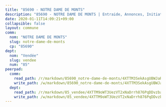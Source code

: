 ```yaml
---
title: "85690 - NOTRE DAME DE MONTS"
description: "85690 - NOTRE DAME DE MONTS | Entraide, Annonces, Initiatives"
date: 2020-01-11T14:09:21+09:00
collapsible: false
layout: commune
comm:
  nom: "NOTRE DAME DE MONTS"
  slug: notre-dame-de-monts
  cp: "85690"
dept:
  nom: "Vendée"
  slug: vendee
  num: "85"
peerpad:
  comm:
    read_path: /r/markdown/85690_notre-dame-de-monts/4XTTM3SekAsgUBWJaRkMgCEzJG4b3rm3Q3oTzzSKzjPhJFcUP
    write_path: /w/markdown/85690_notre-dame-de-monts/4XTTM3SekAsgUBWJaRkMgCEzJG4b3rm3Q3oTzzSKzjPhJFcUP-K3TgV31pbr31fGQgeeLaS68QCwM98descx9LdACXYJkQNXS34vm6y23MD2MN37M2YqMy8T1HGVcMpuR443mKeFeQtyFpUgr2GTgJU3hExDTu9o17PEyfs2nAFAkm9GdKNPUVMuDR
  dept:
    read_path: /r/markdown/85_vendee/4XTTM9oWT3UezVT2xNaDrrh876PqDDvzbaovSPP6P6ha63Ezk
    write_path: /w/markdown/85_vendee/4XTTM9oWT3UezVT2xNaDrrh876PqDDvzbaovSPP6P6ha63Ezk-K3TgTz4T2Ao5CxcmNgKRpi6DXEbSZWgvvZNdT7V4KiJycR1vvtGLxg5iYYYKajishdNzKNazAywn7vjwqtQs859ALiENaqFJQsULDwd4rYqVPy8n3JbNCeuPxinCnetCgcSuCcyv
---
```


